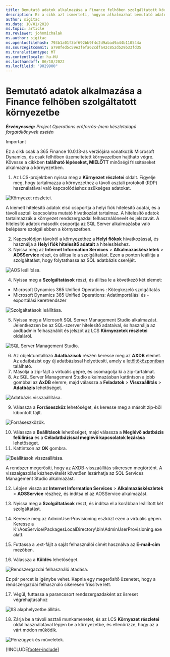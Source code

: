 ```yaml
---
title: Bemutató adatok alkalmazása a Finance felhőben szolgáltatott környezetbe
description: Ez a cikk azt ismerteti, hogyan alkalmazhat bemutató adatokat a Project Operationsből egy Dynamics 365 Finance felhőben üzemeltetett környezetre.
author: sigitac
ms.date: 10/01/2020
ms.topic: article
ms.reviewer: johnmichalak
ms.author: sigitac
ms.openlocfilehash: 793b1a01f3bf692bb9f4c2d9abad9a44b110544a
ms.sourcegitcommit: a798fed5c59e3fefa62cdfa42c852d529b33fd35
ms.translationtype: MT
ms.contentlocale: hu-HU
ms.lasthandoff: 06/18/2022
ms.locfileid: "9029900"
---
```

# <a name="apply-demo-data-to-a-finance-cloud-hosted-environment"></a>Bemutató adatok alkalmazása a Finance felhőben szolgáltatott környezetbe

_**Érvényesség:** Project Operations erőforrás-/nem készletalapú forgatókönyvek esetén_

> [!IMPORTANT]
> Ez a cikk csak a 365 Finance 10.0.13-as verziójára vonatkozik Microsoft Dynamics, és csak felhőben üzemeltetett környezetben hajtható végre. Kövesse a cikkben **található lépéseket, MIELŐTT** minőségi frissítéseket alkalmazna a környezetben.

1. Az LCS-projektben nyissa meg a **Környezet részletei** oldalt. Figyelje meg, hogy tartalmazza a környezethez a távoli asztali protokoll (RDP) használatával való kapcsolódáshoz szükséges adatokat.

![Környezet részletei.](./media/1EnvironmentDetails.png)

A kiemelt hitelesítő adatok első csoportja a helyi fiók hitelesítő adatai, és a távoli asztali kapcsolatra mutató hivatkozást tartalmaz. A hitelesítő adatok tartalmazzák a környezet rendszergazdai felhasználónevét és jelszavát. A hitelesítő adatok második csoportja az SQL Server alkalmazásba való belépésre szolgál ebben a környezetben.

2. Kapcsolódjon távolról a környezethez a **Helyi fiókok** hivatkozással, és használja a **Helyi fiók hitelesítő adatait** a hitelesítéshez.
3. Nyissa meg az **Internet Information Services** > **Alkalmazáskészletek** > **AOSService** részt, és állítsa le a szolgáltatást. Ezen a ponton leállítja a szolgáltatást, hogy folytathassa az SQL adatbázis cseréjét.

![AOS leállítása.](./media/2StopAOS.png)

4. Nyissa meg a **Szolgáltatások** részt, és állítsa le a következő két elemet:

- Microsoft Dynamics 365 Unified Operations : Kötegkezelő szolgáltatás
- Microsoft Dynamics 365 Unified Operations: Adatimportálási és -exportálási keretrendszer

![Szolgáltatások leállítása.](./media/3StopServices.png)

5. Nyissa meg a Microsoft SQL Server Management Studio alkalmazást. Jelentkezzen be az SQL-szerver hitelesítő adataival, és használja az axdbadmin felhasználót és jelszót az LCS **Környezetek részletei** oldaláról.

![SQL Server Management Studio.](./media/4SSMS.png)

6. Az objektumtallózó **Adatbázisok** részén keresse meg az **AXDB** elemet. Az adatbázist egy új adatbázissal helyettesíti, amely a [letöltőközpontban](https://download.microsoft.com/download/1/a/3/1a314bd2-b082-4a87-abdc-1ba26c92b63d/ProjOpsDemoDataFOGARelease.zip) található. 
7. Másolja a zip-fájlt a virtuális gépre, és csomagolja ki a zip-tartalmat.
8. Az SQL Server Management Studio alkalmazásban kattintson a jobb gombbal az **AxDB** elemre, majd válassza a **Feladatok** > **Visszaállítás** > **Adatbázis** lehetőséget.

![Adatbázis visszaállítása.](./media/5RestoreDatabase.png)

9. Válassza a **Forráseszköz** lehetőséget, és keresse meg a másolt zip-ből kibontott fájlt.

![Forráseszközök.](./media/6SourceDevice.png)

10. Válassza a **Beállítások** lehetőséget, majd válassza a **Meglévő adatbázis felülírása** és a **Céladatbázissal meglévő kapcsolatok lezárása** lehetőséget. 
11. Kattintson az **OK** gombra.

![Beállítások visszaállítása.](./media/7RestoreSetting.png)

A rendszer megerősíti, hogy az AXDB-visszaállítás sikeresen megtörtént. A visszaigazolás kézhezvételét követően lezárhatja az SQL Services Management Studio alkalmazást.

12. Lépjen vissza az **Internet Information Services** > **Alkalmazáskészletek** > **AOSService** részhez, és indítsa el az AOSService alkalmazást.
13. Nyissa meg a **Szolgáltatások** részt, és indítsa el a korábban leállított két szolgáltatást.

14. Keresse meg az AdminUserProvisioning eszközt ezen a virtuális gépen. Keresse a K:\AosService\PackagesLocalDirectory\bin\AdminUserProvisioning.exe alatt.
15. Futtassa a .ext-fájlt a saját felhasználói címét használva az **E-mail-cím** mezőben. 
16. Válassza a **Küldés** lehetőséget.

![Rendszergazdai felhasználó átadása.](./media/8AdminUserProvisioning.png)

Ez pár percet is igénybe vehet. Kapnia egy megerősítő üzenetet, hogy a rendszergazdai felhasználó sikeresen frissítve lett.

17. Végül, futtassa a parancssort rendszergazdaként az iisreset végrehajtásához

![IIS alaphelyzetbe állítás.](./media/9IISReset.png)

18. Zárja be a távoli asztali munkamenetet, és az LCS **Környezet részletei** oldal használatával lépjen be a környezetbe, és ellenőrizze, hogy az a várt módon működik.

![Pénzügyek és műveletek.](./media/10FinanceAndOperations.png)


[!INCLUDE[footer-include](../includes/footer-banner.md)]